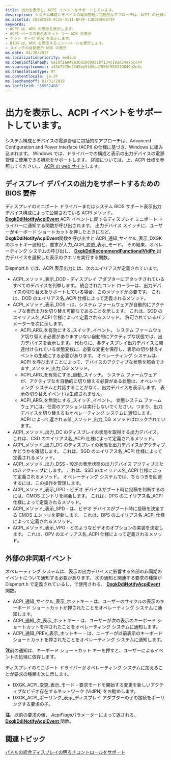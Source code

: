 ```yaml
---
title: 出力を表示し、ACPI イベントをサポートしています。
description: システム構成とデバイスの電源管理に包括的なアプローチは、ACPI の仕様に基づき、Windows に組み込まれます。
ms.assetid: CD5BC59A-4C15-4111-BF4F-13DC04F6874F
keywords:
- ACPI は、WDK の表示を表示します。
- ACPI ベースの表示のホット キー WDK の表示
- ホット キーの WDK を表示します。
- BIOS は、WDK を表示するコントロールを表示します。
- スイッチの自動表示 WDK の表示
ms.date: 04/20/2017
ms.localizationpriority: medium
ms.openlocfilehash: 6a1bf1a049a3685b00da1bf134c191d24a76cc44
ms.sourcegitcommit: a33b7978e22d5bb9f65ca7056f955319049a2e4c
ms.translationtype: MT
ms.contentlocale: ja-JP
ms.lasthandoff: 01/31/2019
ms.locfileid: "56552488"
---
```

# <a name="supporting-display-output-and-acpi-events"></a>出力を表示し、ACPI イベントをサポートしています。


システム構成とデバイスの電源管理に包括的なアプローチは、Advanced Configuration and Power Interface (ACPI) の仕様に基づき、Windows に組み込まれます。 Windows では、ドライバーでの構成と表示の出力デバイスの電源管理に使用できる機能をサポートします。 詳細については、上、ACPI 仕様を参照してください。、 [ACPI の web サイト](https://go.microsoft.com/fwlink/p/?linkid=57185)します。

## <a name="span-idbiosrequirementstosupportdisplayoutputdevicesspanspan-idbiosrequirementstosupportdisplayoutputdevicesspanspan-idbiosrequirementstosupportdisplayoutputdevicesspanbios-requirements-to-support-display-output-devices"></a><span id="BIOS_Requirements_to_Support_Display_Output_Devices"></span><span id="bios_requirements_to_support_display_output_devices"></span><span id="BIOS_REQUIREMENTS_TO_SUPPORT_DISPLAY_OUTPUT_DEVICES"></span>ディスプレイ デバイスの出力をサポートするための BIOS 要件


ディスプレイのミニポート ドライバーまたはシステム BIOS サポート表示出力デバイス構成によって公開されている ACPI メソッド。 [ **DxgkDdiNotifyAcpiEvent** ](https://msdn.microsoft.com/library/windows/hardware/ff559695) ACPI イベントに関するディスプレイ ミニポート ドライバーに通知する関数が呼び出されます。 出力デバイス スイッチに、ユーザーがキーボード ショートカットを押したときになど、 **DxgkDdiNotifyAcpiEvent**関数を呼び出すと ACPI\_通知\_サイクル\_表示\_DXGK のホットキー通知と、要求が入力\_ACPI\_変更\_表示\_モード。 その結果、オペレーティング システムの呼び出し、 [ **DxgkDdiRecommendFunctionalVidPn** ](https://msdn.microsoft.com/library/windows/hardware/ff559775)出力デバイスを選択した表示のクエリを実行する関数。

Dispmprt.h では、ACPI 表示出力には、次のエイリアスが定義されています。

-   ACPI\_メソッド\_表示\_DOD - ディスプレイ アダプターにアタッチされているすべてのデバイスを列挙します。 統合されたコント ローラーは、出力デバイスの切り替えをサポートしている場合、このメソッドが必要です。 これは、DOD のエイリアス名\_ACPI 仕様によって定義されるメソッド。
-   ACPI\_メソッド\_表示\_DOS - は、システム ファームウェアが自動的にアクティブな表示出力を切り替え可能なであることを示します。 これは、SOD のエイリアス名\_ACPI 仕様によって定義されるメソッド。 許可されているパラメーターを次に示します。
    -   ACPI\_ARG\_を有効にする\_スイッチ\_イベント。 システム ファームウェア切り替える必要がありますいない自動的にアクティブな状態では、出力デバイスを表示します。 代わりに、各ディスプレイ出力デバイスに関連付けられている状態変数に、必要な変更を保存し、表示の切り替えイベントの生成にする必要があります。 オペレーティング システムは、ACPI を呼び出すことによって、デバイスのアクティブな状態を照会できます\_メソッド\_出力\_DG メソッド。
    -   ACPI\_ARG\_を有効にする\_自動\_スイッチ。 システム ファームウェアが、アクティブなを自動的に切り替える必要がある状態は、オペレーティング システムと対話することがなく、出力デバイスを表示します。 表示の切り替えイベントは生成されません。
    -   ACPI\_ARG\_を無効にする\_スイッチ\_イベント。 状態システム ファームウェアには、任意のアクションは実行しないでください。つまり、出力デバイスを切り替えるもオペレーティング システムに通知します。 ACPI によって返される値\_メソッド\_出力\_DG メソッドはロックされています。
-   ACPI\_メソッド\_出力\_DC のディスプレイの状態を取得する出力デバイス。 これは、CSD のエイリアス名\_ACPI 仕様によって定義されるメソッド。
-   ACPI\_メソッド\_出力\_DG のディスプレイの状態を出力デバイスがアクティブかどうかを確認します。 これは、SGD のエイリアス名\_ACPI 仕様によって定義されるメソッド。
-   ACPI\_メソッド\_出力\_DSS - 設定の表示状態の出力デバイス アクティブまたは非アクティブにします。 これは、SSD のエイリアス名\_ACPI 仕様によって定義されるメソッド。 オペレーティング システムでは、ちらつきを回避するには、この操作を管理します。
-   ACPI\_メソッド\_表示\_GPD - ビデオ デバイスがブート時に投稿を判断するのには、CMOS エントリを照会します。 これは、DPG のエイリアス名\_ACPI 仕様によって定義されるメソッド。
-   ACPI\_メソッド\_表示\_SPD - は、ビデオ デバイスがブート時に投稿を決定する CMOS エントリを更新します。 これは、DPS のエイリアス名\_ACPI 仕様によって定義されるメソッド。
-   ACPI\_メソッド\_表示\_VPO - どのようなビデオのオプションの実装を決定します。 これは、OPV のエイリアス名\_ACPI 仕様によって定義されるメソッド。

## <a name="span-idexternalasynchronouseventsspanspan-idexternalasynchronouseventsspanspan-idexternalasynchronouseventsspanexternal-asynchronous-events"></a><span id="External_Asynchronous_Events"></span><span id="external_asynchronous_events"></span><span id="EXTERNAL_ASYNCHRONOUS_EVENTS"></span>外部の非同期イベント


オペレーティング システムは、表示の出力デバイスに影響する外部の非同期のイベントについて通知する必要があります。 次の通知と関連する要求の種類が Dispmprt.h で定義されているし、で使用される、 [ **DxgkDdiNotifyAcpiEvent** ](https://msdn.microsoft.com/library/windows/hardware/ff559695)関数。

-   ACPI\_通知\_サイクル\_表示\_ホットキー - は、ユーザーのサイクルの表示のキーボード ショートカットが押されたことをオペレーティング システムに通知します。
-   ACPI\_通知\_次\_表示\_ホットキー - は、ユーザーが次の表示のキーボード ショートカットを押されたことをオペレーティング システムに通知します。
-   ACPI\_通知\_PREV\_表示\_ホットキー - は、ユーザーが以前表示のキーボード ショートカットを押されたことをオペレーティング システムに通知します。

**注**前の通知は、キーボード ショートカット キーを押すと、ユーザーによるイベントの処理に依存します。

 

ディスプレイのミニポート ドライバーがオペレーティング システムに加えることが要求の種類を次に示します。

-   DXGK\_ACPI\_変更\_表示\_モード - 要求モードを開始する変更を新しいアクティブなビデオ存在するネットワーク (VidPN) をお勧めします。
-   DXGK\_ACPI\_ポーリング\_表示\_ディスプレイ アダプターの子の接続をポーリングする要求の子。

**注**、以前の要求の値、 *AcpiFlags*パラメーターによって返される、 [ **DxgkDdiNotifyAcpiEvent** ](https://msdn.microsoft.com/library/windows/hardware/ff559695)関数。

 

## <a name="span-idrelatedtopicsspanrelated-topics"></a><span id="related_topics"></span>関連トピック


[パネルの統合ディスプレイの明るさコントロールをサポート](supporting-brightness-controls-on-integrated-display-panels.md)

 

 






